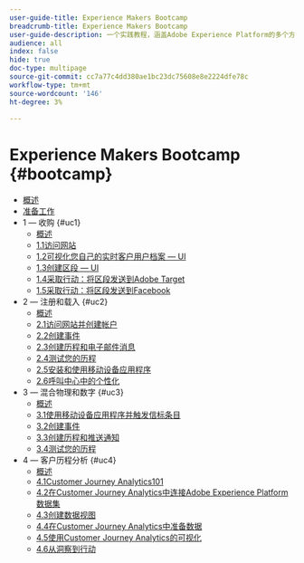 ```yaml
---
user-guide-title: Experience Makers Bootcamp
breadcrumb-title: Experience Makers Bootcamp
user-guide-description: 一个实践教程，涵盖Adobe Experience Platform的多个方面。
audience: all
index: false
hide: true
doc-type: multipage
source-git-commit: cc7a77c4dd380ae1bc23dc75608e8e2224dfe78c
workflow-type: tm+mt
source-wordcount: '146'
ht-degree: 3%

---
```



# Experience Makers Bootcamp {#bootcamp}

+ [概述](/help/bootcamp/overview.md)
+ [准备工作](/help/bootcamp/prework.md)
+ 1 — 收购 {#uc1}
   + [概述](/help/bootcamp/uc/uc1/uc1.md)
   + [1.1访问网站](/help/bootcamp/uc/uc1/ex1.md)
   + [1.2可视化您自己的实时客户用户档案 — UI](/help/bootcamp/uc/uc1/ex2.md)
   + [1.3创建区段 — UI](/help/bootcamp/uc/uc1/ex3.md)
   + [1.4采取行动：将区段发送到Adobe Target](/help/bootcamp/uc/uc1/ex4.md)
   + [1.5采取行动：将区段发送到Facebook](/help/bootcamp/uc/uc1/ex5.md)
+ 2 — 注册和载入 {#uc2}
   + [概述](/help/bootcamp/uc/uc2/uc2.md)
   + [2.1访问网站并创建帐户](/help/bootcamp/uc/uc2/ex1.md)
   + [2.2创建事件](/help/bootcamp/uc/uc2/ex2.md)
   + [2.3创建历程和电子邮件消息](/help/bootcamp/uc/uc2/ex3.md)
   + [2.4测试您的历程](/help/bootcamp/uc/uc2/ex4.md)
   + [2.5安装和使用移动设备应用程序](/help/bootcamp/uc/uc2/ex5.md)
   + [2.6呼叫中心中的个性化](/help/bootcamp/uc/uc2/ex6.md)
+ 3 — 混合物理和数字 {#uc3}
   + [概述](/help/bootcamp/uc/uc3/uc3.md)
   + [3.1使用移动设备应用程序并触发信标条目](/help/bootcamp/uc/uc3/ex1.md)
   + [3.2创建事件](/help/bootcamp/uc/uc3/ex2.md)
   + [3.3创建历程和推送通知](/help/bootcamp/uc/uc3/ex3.md)
   + [3.4测试您的历程](/help/bootcamp/uc/uc3/ex4.md)
+ 4 — 客户历程分析 {#uc4}
   + [概述](/help/bootcamp/uc/uc4/uc4.md)
   + [4.1Customer Journey Analytics101](/help/bootcamp/uc/uc4/ex1.md)
   + [4.2在Customer Journey Analytics中连接Adobe Experience Platform数据集](/help/bootcamp/uc/uc4/ex2.md)
   + [4.3创建数据视图](/help/bootcamp/uc/uc4/ex3.md)
   + [4.4在Customer Journey Analytics中准备数据](/help/bootcamp/uc/uc4/ex4.md)
   + [4.5使用Customer Journey Analytics的可视化](/help/bootcamp/uc/uc4/ex5.md)
   + [4.6从洞察到行动](/help/bootcamp/uc/uc4/ex6.md)